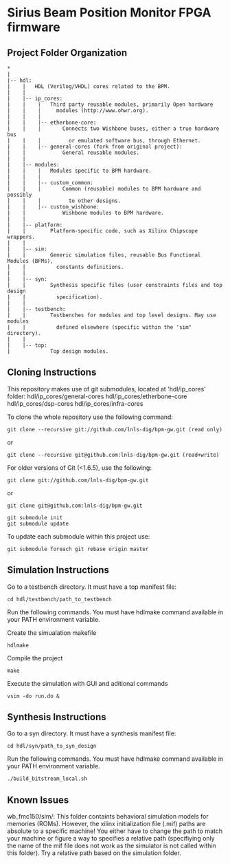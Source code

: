 # Sirius Beam Position Monitor FPGA firmware

## Project Folder Organization

```
*
|
|-- hdl:
|    |   HDL (Verilog/VHDL) cores related to the BPM.
|    |
|    |-- ip_cores:
|    |    |   Third party reusable modules, primarily Open hardware
|    |    |     modules (http://www.ohwr.org).
|    |    |
|    |    |-- etherbone-core:
|    |    |       Connects two Wishbone buses, either a true hardware bus
|    |    |         or emulated software bus, through Ethernet.
|    |    |-- general-cores (fork from original project):
|    |            General reusable modules.
|    |
|    |-- modules:
|    |    |   Modules specific to BPM hardware.
|    |    |
|    |    |-- custom_common:
|    |    |       Common (reusable) modules to BPM hardware and possibly
|    |    |         to other designs.
|    |    |-- custom_wishbone:
|    |            Wishbone modules to BPM hardware.
|    |
|    |-- platform:
|    |        Platform-specific code, such as Xilinx Chipscope wrappers.
|    |
|    |-- sim:
|    |        Generic simulation files, reusable Bus Functional Modules (BFMs),
|    |          constants definitions.
|    |
|    |-- syn:
|    |        Synthesis specific files (user constraints files and top design
|    |          specification).
|    |
|    |-- testbench:
|    |        Testbenches for modules and top level designs. May use modules
|    |          defined elsewhere (specific within the 'sim" directory).
|    |
|    |-- top:
|             Top design modules.
```

## Cloning Instructions

This repository makes use of git submodules, located at 'hdl/ip_cores' folder:
  hdl/ip_cores/general-cores
  hdl/ip_cores/etherbone-core
  hdl/ip_cores/dsp-cores
  hdl/ip_cores/infra-cores

To clone the whole repository use the following command:

    git clone --recursive git://github.com/lnls-dig/bpm-gw.git (read only)

  or

    git clone --recursive git@github.com:lnls-dig/bpm-gw.git (read+write)

For older versions of Git (<1.6.5), use the following:

    git clone git://github.com/lnls-dig/bpm-gw.git

or

    git clone git@github.com:lnls-dig/bpm-gw.git

    git submodule init
    git submodule update

To update each submodule within this project use:

    git submodule foreach git rebase origin master

## Simulation Instructions

Go to a testbench directory. It must have a top manifest file:

    cd hdl/testbench/path_to_testbench

Run the following commands. You must have hdlmake command available
in your PATH environment variable.

Create the simualation makefile

    hdlmake

Compile the project

    make

Execute the simulation with GUI and aditional commands

    vsim -do run.do &

## Synthesis Instructions

Go to a syn directory. It must have a synthesis manifest file:

    cd hdl/syn/path_to_syn_design

Run the following commands. You must have hdlmake command available
in your PATH environment variable.

    ./build_bitstream_local.sh

## Known Issues

wb_fmc150/sim/: This folder containts behavioral simulation models
  for memories (ROMs). However, the xilinx initialization file (.mif)
  paths are absolute to a specific machine! You either have to change
  the path to match your machine or figure a way to specifies a relative
  path (specifiying only the name of the mif file does not work as the
  simulator is not called within this folder). Try a relative path based
  on the simulation folder.
